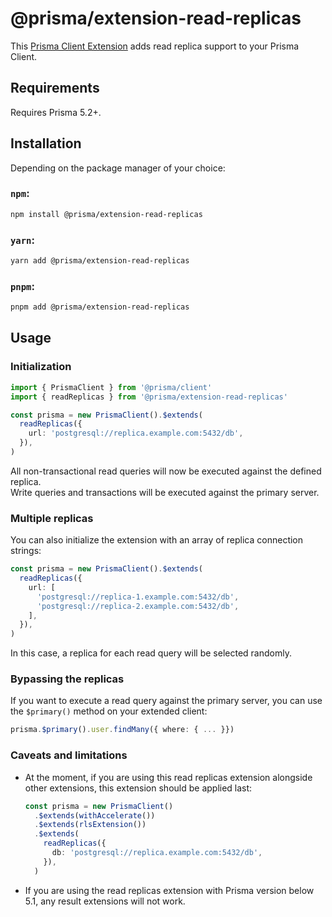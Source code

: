 # @prisma/extension-read-replicas

This [Prisma Client Extension](https://www.prisma.io/docs/concepts/components/prisma-client/client-extensions) adds read replica support to your Prisma Client.

## Requirements

Requires Prisma 5.2+.

## Installation

Depending on the package manager of your choice:

### `npm`:

```sh
npm install @prisma/extension-read-replicas
```

### `yarn`:

```sh
yarn add @prisma/extension-read-replicas
```

### `pnpm`:

```sh
pnpm add @prisma/extension-read-replicas
```

## Usage

### Initialization

```ts
import { PrismaClient } from '@prisma/client'
import { readReplicas } from '@prisma/extension-read-replicas'

const prisma = new PrismaClient().$extends(
  readReplicas({
    url: 'postgresql://replica.example.com:5432/db',
  }),
)
```

All non-transactional read queries will now be executed against the defined replica.  
Write queries and transactions will be executed against the primary server.

### Multiple replicas

You can also initialize the extension with an array of replica connection strings:

```ts
const prisma = new PrismaClient().$extends(
  readReplicas({
    url: [
      'postgresql://replica-1.example.com:5432/db',
      'postgresql://replica-2.example.com:5432/db',
    ],
  }),
)
```

In this case, a replica for each read query will be selected randomly.

### Bypassing the replicas

If you want to execute a read query against the primary server, you can use the `$primary()` method on your extended client:

```ts
prisma.$primary().user.findMany({ where: { ... }})
```

### Caveats and limitations

- At the moment, if you are using this read replicas extension alongside other extensions, this extension should be applied last:
  ```ts
  const prisma = new PrismaClient()
    .$extends(withAccelerate())
    .$extends(rlsExtension())
    .$extends(
      readReplicas({
        db: 'postgresql://replica.example.com:5432/db',
      }),
    )
  ```
- If you are using the read replicas extension with Prisma version below 5.1, any result extensions will not work.
